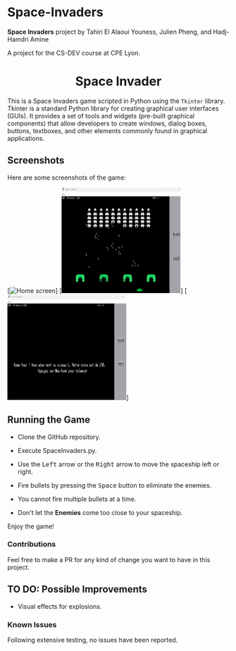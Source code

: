 # Space-Invaders

**Space Invaders** project by Tahiri El Alaoui Youness, Julien Pheng, and Hadj-Hamdri Amine

A project for the CS-DEV course at CPE Lyon.

<h1 align="center"> Space Invader </h1>

This is a Space Invaders game scripted in Python using the `Tkinter` library. Tkinter is a standard Python library for creating graphical user interfaces (GUIs). It provides a set of tools and widgets (pre-built graphical components) that allow developers to create windows, dialog boxes, buttons, textboxes, and other elements commonly found in graphical applications.

## Screenshots

Here are some screenshots of the game:

[<img src="https://github.com/Teay2026/Space_Invaders_Game/blob/main/Space_Invaders/ScreenShots/Capture%20d'%C3%A9cran%202024-01-16%20180602.png"
    alt="Home screen" width="270" height="240">]
[<img src="https://github.com/Teay2026/Space_Invaders_Game/blob/main/Space_Invaders/ScreenShots/action_screen.png"
    alt="Gameplay screen" width="270" height="240">]
[<img src="https://github.com/Teay2026/Space_Invaders_Game/blob/main/Space_Invaders/ScreenShots/gameover_screen.png"
    alt="Game over screen" width="270" height="240">]

## Running the Game

- Clone the GitHub repository.
  
- Execute SpaceInvaders.py.
  
- Use the <kbd>Left</kbd> arrow or the <kbd>Right</kbd> arrow to move the spaceship left or right.
  
- Fire bullets by pressing the <kbd>Space</kbd> button to eliminate the enemies.
  
- You cannot fire multiple bullets at a time.
  
- Don't let the **Enemies** come too close to your spaceship.

Enjoy the game!

### Contributions

Feel free to make a PR for any kind of change you want to have in this project.

## TO DO: Possible Improvements

* Visual effects for explosions.

### Known Issues

Following extensive testing, no issues have been reported.
